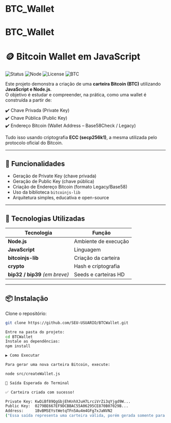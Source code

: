﻿# BTC_Wallet
# BTC_Wallet
# 🪙 Bitcoin Wallet em JavaScript

![Status](https://img.shields.io/badge/status-active-brightgreen)
![Node](https://img.shields.io/badge/Node.js-18%2B-blue)
![License](https://img.shields.io/badge/license-MIT-lightgrey)
![BTC](https://img.shields.io/badge/Bitcoin-Wallet-orange)

Este projeto demonstra a criação de uma **carteira Bitcoin (BTC)** utilizando **JavaScript e Node.js**.  
O objetivo é estudar e compreender, na prática, como uma wallet é construída a partir de:

✔️ Chave Privada (Private Key)  
✔️ Chave Pública (Public Key)  
✔️ Endereço Bitcoin (Wallet Address – Base58Check / Legacy)  

Tudo isso usando criptografia **ECC (secp256k1)**, a mesma utilizada pelo protocolo oficial do Bitcoin.

---

## 🚀 Funcionalidades

- Geração de Private Key (chave privada)
- Geração de Public Key (chave pública)
- Criação de Endereço Bitcoin (formato Legacy/Base58)
- Uso da biblioteca `bitcoinjs-lib`
- Arquitetura simples, educativa e open-source

---

## 🧰 Tecnologias Utilizadas

| Tecnologia | Função |
|------------|--------|
| **Node.js** | Ambiente de execução |
| **JavaScript** | Linguagem |
| **bitcoinjs-lib** | Criação da carteira |
| **crypto** | Hash e criptografia |
| **bip32 / bip39** *(em breve)* | Seeds e carteiras HD |

---

## 📦 Instalação

Clone o repositório:

```bash
git clone https://github.com/SEU-USUARIO/BTCWallet.git

Entre na pasta do projeto:
cd BTCWallet
Instale as dependências:
npm install

▶️ Como Executar

Para gerar uma nova carteira Bitcoin, execute:

node src/createWallet.js

📌 Saída Esperada do Terminal

✅ Carteira criada com sucesso!

Private Key: KwDiBf89QgGbjEhKnhXJuH7LrciVrZi3qYjgd9W...
Public Key:  0279BE667EF9DCBBAC55A06295CE870B07029B...
Address:     1BvBMSEYstWetqTFn5Au4m4GFg7xJaNVN2
("Essa saída representa uma carteira válida, porém gerada somente para estudo.")

